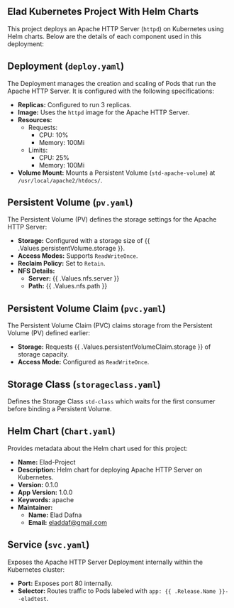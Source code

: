 ## Elad Kubernetes Project With Helm Charts

This project deploys an Apache HTTP Server (`httpd`) on Kubernetes using Helm charts. Below are the details of each component used in this deployment:

## Deployment (`deploy.yaml`)

The Deployment manages the creation and scaling of Pods that run the Apache HTTP Server. It is configured with the following specifications:
- **Replicas:** Configured to run 3 replicas.
- **Image:** Uses the `httpd` image for the Apache HTTP Server.
- **Resources:**
  - Requests:
    - CPU: 10%
    - Memory: 100Mi
  - Limits:
    - CPU: 25%
    - Memory: 100Mi
- **Volume Mount:** Mounts a Persistent Volume (`std-apache-volume`) at `/usr/local/apache2/htdocs/`.

## Persistent Volume (`pv.yaml`)

The Persistent Volume (PV) defines the storage settings for the Apache HTTP Server:
- **Storage:** Configured with a storage size of {{ .Values.persistentVolume.storage }}.
- **Access Modes:** Supports `ReadWriteOnce`.
- **Reclaim Policy:** Set to `Retain`.
- **NFS Details:**
  - **Server:** {{ .Values.nfs.server }}
  - **Path:** {{ .Values.nfs.path }}

## Persistent Volume Claim (`pvc.yaml`)

The Persistent Volume Claim (PVC) claims storage from the Persistent Volume (PV) defined earlier:
- **Storage:** Requests {{ .Values.persistentVolumeClaim.storage }} of storage capacity.
- **Access Mode:** Configured as `ReadWriteOnce`.

## Storage Class (`storageclass.yaml`)

Defines the Storage Class `std-class` which waits for the first consumer before binding a Persistent Volume.

## Helm Chart (`Chart.yaml`)

Provides metadata about the Helm chart used for this project:
- **Name:** Elad-Project
- **Description:** Helm chart for deploying Apache HTTP Server on Kubernetes.
- **Version:** 0.1.0
- **App Version:** 1.0.0
- **Keywords:** apache
- **Maintainer:**
  - **Name:** Elad Dafna
  - **Email:** eladdaf@gmail.com

## Service (`svc.yaml`)

Exposes the Apache HTTP Server Deployment internally within the Kubernetes cluster:
- **Port:** Exposes port 80 internally.
- **Selector:** Routes traffic to Pods labeled with `app: {{ .Release.Name }}--eladtest`.